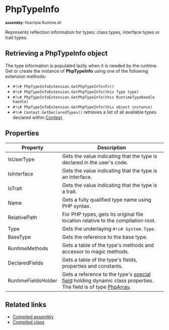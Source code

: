 # PhpTypeInfo

<small>**assembly:** Peachpie.Runtime.dll</small>

Represents reflection information for types: class types, interface types or trait types.

## Retrieving a PhpTypeInfo object

The type information is populated lazily when it is needed by the runtime. Get or create the instance of **PhpTypeInfo** using one of the following extension methods:

- `#!c# PhpTypeInfoExtension.GetPhpTypeInfo<T>()`
- `#!c# PhpTypeInfoExtension.GetPhpTypeInfo(this Type type)`
- `#!c# PhpTypeInfoExtension.GetPhpTypeInfo(this RuntimeTypeHandle handle)`
- `#!c# PhpTypeInfoExtension.GetPhpTypeInfo(this object instance)`
- `#!c# Context.GetDeclaredTypes()` retrieves a list of all available types declared within [Context](context).

## Properties

Property | Description
---      | ---
IsUserType | Gets the value indicating that the type is declared in the user's code.
IsInterface | Gets the value indicating that the type is an interface.
IsTrait | Gets the value indicating that the type is a trait.
Name | Gets a fully qualified type name using PHP syntax.
RelativePath | For PHP types, gets its original file location relative to the compilation root.
Type | Gets the underlaying `#!c# System.Type`.
BaseType | Gets the reference to the base type.
RuntimeMethods | Gets a table of the type's methods and accessor to magic methods.
DeclaredFields | Gets a table of the type's fields, properties and constants.
RuntimeFieldsHolder | Gets a reference to the type's [special field](/api/assembly/compiled-class#additional-class-members) holding dynamic class properties. The field is of type [PhpArray](phparray).

## Related links

- [Compiled assembly](/api/assembly/compiled-assembly)
- [Compiled class](/api/assembly/compiled-class)
